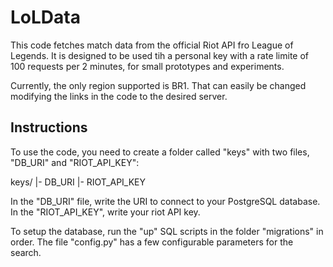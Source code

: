 # LoLData

This code fetches match data from the official Riot API fro League of Legends. It is designed to be used tih a personal
key with a rate limite of 100 requests per 2 minutes, for small prototypes and experiments.

Currently, the only region supported is BR1. That can easily be changed modifying the links in the code to the
desired server.

## Instructions

To use the code, you need to create a folder called "keys" with two files, "DB_URI" and "RIOT_API_KEY":

keys/
 |- DB_URI
 |- RIOT_API_KEY

In the "DB_URI" file, write the URI to connect to your PostgreSQL database. In the "RIOT_API_KEY", write your riot API
key.

To setup the database, run the "up" SQL scripts in the folder "migrations" in order. The file "config.py" has a few
configurable parameters for the search.
